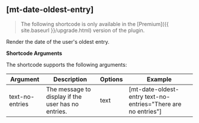 ## [mt-date-oldest-entry]

> The following shortcode is only available in the [Premium]({{ site.baseurl }}/upgrade.html) version of the plugin.

Render the date of the user's oldest entry.

**Shortcode Arguments**
 
The shortcode supports the following arguments:
 
| Argument | Description | Options | Example |
|--|--|--|--|
|text-no-entries|The message to display if the user has no entries. |text| [mt-date-oldest-entry text-no-entries="There are no entries"]
